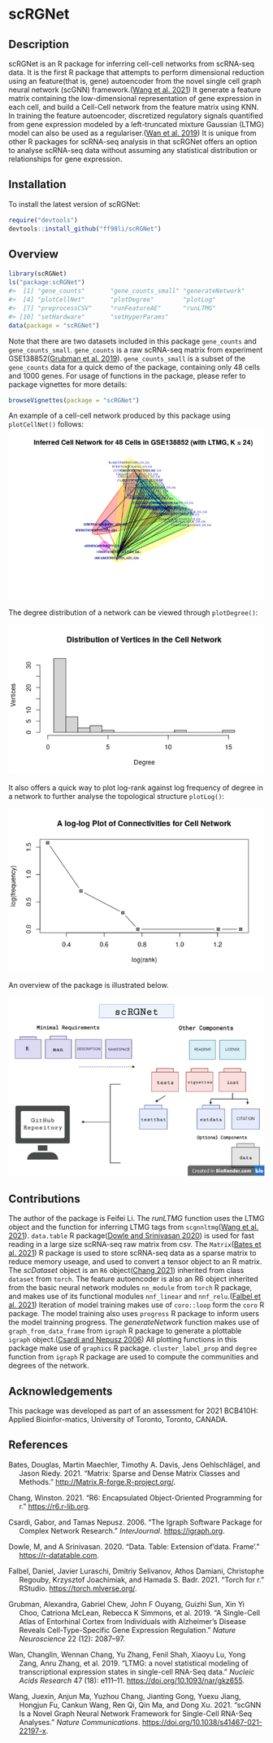 
<!-- README.md is generated from README.Rmd. Please edit that file -->

# scRGNet

## Description

<!-- badges: start -->
<!-- badges: end -->

scRGNet is an R package for inferring cell-cell networks from scRNA-seq
data. It is the first R package that attempts to perform dimensional
reduction using an feature(that is, gene) autoencoder from the novel
single cell graph neural network (scGNN) framework.([Wang et al.
2021](#ref-scGNN)) It generate a feature matrix containing the
low-dimensional representation of gene expression in each cell, and
build a Cell-Cell network from the feature matrix using KNN. In training
the feature autoencoder, discretized regulatory signals quantified from
gene expression modeled by a left-truncated mixture Gaussian (LTMG)
model can also be used as a regulariser.([Wan et al. 2019](#ref-LTMG))
It is unique from other R packages for scRNA-seq analysis in that
scRGNet offers an option to analyse scRNA-seq data without assuming any
statistical distribution or relationships for gene expression.

## Installation

To install the latest version of scRGNet:

``` r
require("devtools")
devtools::install_github("ff98li/scRGNet")
```

## Overview

``` r
library(scRGNet)
ls("package:scRGNet")
#>  [1] "gene_counts"       "gene_counts_small" "generateNetwork"  
#>  [4] "plotCellNet"       "plotDegree"        "plotLog"          
#>  [7] "preprocessCSV"     "runFeatureAE"      "runLTMG"          
#> [10] "setHardware"       "setHyperParams"
data(package = "scRGNet")
```

Note that there are two datasets included in this package `gene_counts`
and `gene_counts_small`. `gene_counts` is a raw scRNA-seq matrix from
experiment GSE138852([Grubman et al. 2019](#ref-GSE138852)).
`gene_counts_small` is a subset of the `gene_counts` data for a quick
demo of the package, containing only 48 cells and 1000 genes. For usage
of functions in the package, please refer to package vignettes for more
details:

``` r
browseVignettes(package = "scRGNet")
```

An example of a cell-cell network produced by this package using
`plotCellNet()` follows:
![](./inst/extdata/batch_5_epoch_100_loss_21910_ltmg_k24.png)

The degree distribution of a network can be viewed through
`plotDegree()`:

![](./inst/extdata/dist.png)

It also offers a quick way to plot log-rank against log frequency of
degree in a network to further analyse the topological structure
`plotLog()`:

![](./inst/extdata/log.png)

An overview of the package is illustrated below.

![](./inst/extdata/structure.png)

## Contributions

The author of the package is Feifei Li. The *runLTMG* function uses the
LTMG object and the function for inferring LTMG tags from
`scgnnltmg`([Wang et al. 2021](#ref-scGNN)). `data.table` R
package([Dowle and Srinivasan 2020](#ref-dt)) is used for fast reading
in a large size scRNA-seq raw matrix from csv. The `Matrix`([Bates et
al. 2021](#ref-matrix)) R package is used to store scRNA-seq data as a
sparse matrix to reduce memory useage, and used to convert a tensor
object to an R matrix. The *scDataset* object is an `R6` object([Chang
2021](#ref-r6)) inherited from class `dataset` from `torch`. The feature
autoencoder is also an R6 object inherited from the basic neural network
modules `nn_module` from `torch` R package, and makes use of its
functional modules `nnf_linear` and `nnf_relu`.([Falbel et al.
2021](#ref-torch)) Iteration of model training makes use of `coro::loop`
form the `coro` R package. The model training also uses `progress` R
package to inform users the model trainning progress. The
*generateNetwork* function makes use of `graph_from_data_frame` from
`igraph` R package to generate a plottable `igraph` object.([Csardi and
Nepusz 2006](#ref-igraph)) All plotting functions in this package make
use of `graphics` R package. `cluster_label_prop` and `degree` function
from `igraph` R package are used to compute the communities and degrees
of the network.

## Acknowledgements

This package was developed as part of an assessment for 2021 BCB410H:
Applied Bioinfor-matics, University of Toronto, Toronto, CANADA.

## References

<div id="refs" class="references csl-bib-body hanging-indent">

<div id="ref-matrix" class="csl-entry">

Bates, Douglas, Martin Maechler, Timothy A. Davis, Jens Oehlschlägel,
and Jason Riedy. 2021. “Matrix: Sparse and Dense Matrix Classes and
Methods.” <http://Matrix.R-forge.R-project.org/>.

</div>

<div id="ref-r6" class="csl-entry">

Chang, Winston. 2021. “R6: Encapsulated Object-Oriented Programming for
r.” <https://r6.r-lib.org>.

</div>

<div id="ref-igraph" class="csl-entry">

Csardi, Gabor, and Tamas Nepusz. 2006. “The Igraph Software Package for
Complex Network Research.” *InterJournal*. <https://igraph.org>.

</div>

<div id="ref-dt" class="csl-entry">

Dowle, M, and A Srinivasan. 2020. “Data. Table: Extension of’data.
Frame’.” <https://r-datatable.com>.

</div>

<div id="ref-torch" class="csl-entry">

Falbel, Daniel, Javier Luraschi, Dmitriy Selivanov, Athos Damiani,
Christophe Regouby, Krzysztof Joachimiak, and Hamada S. Badr. 2021.
“Torch for r.” RStudio. <https://torch.mlverse.org/>.

</div>

<div id="ref-GSE138852" class="csl-entry">

Grubman, Alexandra, Gabriel Chew, John F Ouyang, Guizhi Sun, Xin Yi
Choo, Catriona McLean, Rebecca K Simmons, et al. 2019. “A Single-Cell
Atlas of Entorhinal Cortex from Individuals with Alzheimer’s Disease
Reveals Cell-Type-Specific Gene Expression Regulation.” *Nature
Neuroscience* 22 (12): 2087–97.

</div>

<div id="ref-LTMG" class="csl-entry">

Wan, Changlin, Wennan Chang, Yu Zhang, Fenil Shah, Xiaoyu Lu, Yong Zang,
Anru Zhang, et al. 2019. “<span class="nocase">LTMG: a novel statistical
modeling of transcriptional expression states in single-cell RNA-Seq
data</span>.” *Nucleic Acids Research* 47 (18): e111–11.
<https://doi.org/10.1093/nar/gkz655>.

</div>

<div id="ref-scGNN" class="csl-entry">

Wang, Juexin, Anjun Ma, Yuzhou Chang, Jianting Gong, Yuexu Jiang,
Hongjun Fu, Cankun Wang, Ren Qi, Qin Ma, and Dong Xu. 2021. “scGNN Is a
Novel Graph Neural Network Framework for Single-Cell RNA-Seq Analyses.”
*Nature Communications*. <https://doi.org/10.1038/s41467-021-22197-x>.

</div>

</div>
